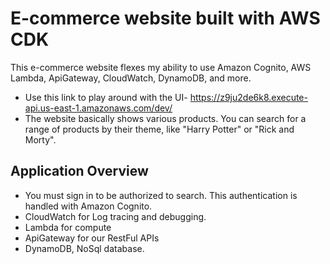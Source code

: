 # E-commerce website built with AWS CDK

This e-commerce website flexes my ability to use Amazon Cognito, AWS Lambda, ApiGateway, CloudWatch, DynamoDB, and more.


- Use this link to play around with the UI- https://z9ju2de6k8.execute-api.us-east-1.amazonaws.com/dev/
- The website basically shows various products. You can search for a range of products by their theme, like "Harry Potter" or "Rick and Morty".

## Application Overview
- You must sign in to be authorized to search. This authentication is handled with Amazon Cognito.
- CloudWatch for Log tracing and debugging.
- Lambda for compute
- ApiGateway for our RestFul APIs
- DynamoDB, NoSql database.

